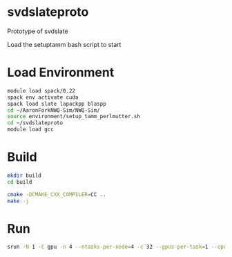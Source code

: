 # svdslateproto
Prototype of svdslate

Load the setuptamm bash script to start
# Load Environment
```bash
module load spack/0.22
spack env activate cuda
spack load slate lapackpp blaspp
cd ~/AaronForkNWQ-Sim/NWQ-Sim/
source environment/setup_tamm_perlmutter.sh
cd ~/svdslateproto
module load gcc
```


# Build

```bash
mkdir build
cd build

cmake -DCMAKE_CXX_COMPILER=CC ..
make -j
```

# Run 

```bash
srun -N 1 -C gpu -n 4 --ntasks-per-node=4 -c 32 --gpus-per-task=1 --cpu-bind=cores ./svd_slate
```
